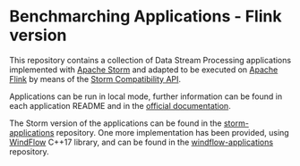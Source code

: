 # Benchmarching Applications - Flink version

This repository contains a collection of Data Stream Processing applications implemented with [Apache Storm](http://storm.apache.org/) and adapted to be executed on [Apache Flink](https://ci.apache.org/projects/flink/flink-docs-release-1.7/) by means of the [Storm Compatibility API](https://ci.apache.org/projects/flink/flink-docs-release-1.7/dev/libs/storm_compatibility.html).

Applications can be run in local mode, further information can be found in each application README and in the [official documentation](https://ci.apache.org/projects/flink/flink-docs-release-1.7/tutorials/local_setup.html).

The Storm version of the applications can be found in the [storm-applications](https://github.com/alefais/storm-applications) repository. One more implementation has been provided, using [WindFlow](https://github.com/ParaGroup/WindFlow) C++17 library, and can be found in the [windflow-applications](https://github.com/alefais/windflow-applications) repository.
